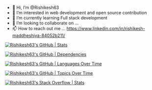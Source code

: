 - 👋 Hi, I’m @Rishikesh63
- 👀 I’m interested in web development and open source contribution 
- 🌱 I’m currently learning Full stack development 
- 💞️ I’m looking to collaborate on ...
- 📫 How to reach out me ... https://www.linkedin.com/in/rishikesh-maddheshiya-84052b211/

<!---
Rishikesh63/Rishikesh63 is a ✨ special ✨ repository because its `README.md` (this file) appears on your GitHub profile.
You can click the Preview link to take a look at your changes.
--->

[![Rishikesh63's GitHub | Stats](https://stats.quine.sh/Rishikesh63/github?theme=dark)](https://quine.sh?utm_source=widgets&utm_campaign=Rishikesh63)

[![Rishikesh63's GitHub | Dependencies](https://stats.quine.sh/Rishikesh63/dependencies?theme=dark)](https://quine.sh?utm_source=widgets&utm_campaign=Rishikesh63)

[![Rishikesh63's GitHub | Languages Over Time](https://stats.quira.sh/Rishikesh63/languages-over-time?theme=dark)](https://quira.sh?utm_source=widgets&utm_campaign=Rishikesh63)

[![Rishikesh63's GitHub | Topics Over Time](https://stats.quira.sh/Rishikesh63/topics-over-time?theme=dark)](https://quira.sh?utm_source=widgets&utm_campaign=Rishikesh63)

[![Rishikesh63's Stack Overflow | Stats](https://stats.quira.sh/Rishikesh63/stack-overflow?theme=dark)](https://quira.sh?utm_source=widgets&utm_campaign=Rishikesh63)
